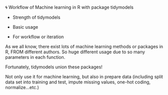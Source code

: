 🌀 Workflow of Machine learning in R with package tidymodels

- Strength of tidymodels

- Basic usage

- For workflow or iteration



As we all know, there exist lots of machine learning methods or packages in R, FROM different authors. So huge different usage due to so many parameters in each function.

Fortunately, tidymodels union these packages!

Not only use it for machine learning, but also in prepare data (including split data set into training and test, impute missing values, one-hot coding, normalize…etc.)
